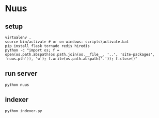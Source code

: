 # Nuus

## setup

    virtualenv .
    source bin/activate # or on windows: scripts\activate.bat
    pip install flask tornado redis hiredis
    python -c "import os; f = open(os.path.abspath(os.path.join(os.__file__, '..', 'site-packages', 'nuus.pth')), 'w'); f.write(os.path.abspath('.')); f.close()"

## run server

    python nuus

## indexer

    python indexer.py